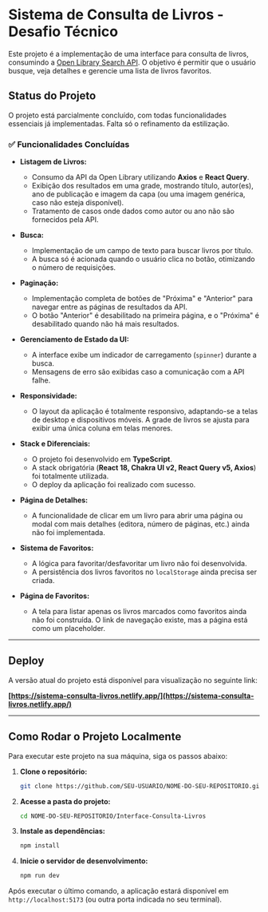 # **Sistema de Consulta de Livros - Desafio Técnico**

Este projeto é a implementação de uma interface para consulta de livros, consumindo a [Open Library Search API](https://openlibrary.org/dev/docs/api/search). O objetivo é permitir que o usuário busque, veja detalhes e gerencie uma lista de livros favoritos.

## **Status do Projeto**

O projeto está parcialmente concluído, com todas funcionalidades essenciais já implementadas. Falta só o refinamento da estilização.

### ✅ **Funcionalidades Concluídas**

  * **Listagem de Livros:**

      * Consumo da API da Open Library utilizando **Axios** e **React Query**.
      * Exibição dos resultados em uma grade, mostrando título, autor(es), ano de publicação e imagem da capa (ou uma imagem genérica, caso não esteja disponível).
      * Tratamento de casos onde dados como autor ou ano não são fornecidos pela API.

  * **Busca:**

      * Implementação de um campo de texto para buscar livros por título.
      * A busca só é acionada quando o usuário clica no botão, otimizando o número de requisições.

  * **Paginação:**

      * Implementação completa de botões de "Próxima" e "Anterior" para navegar entre as páginas de resultados da API.
      * O botão "Anterior" é desabilitado na primeira página, e o "Próxima" é desabilitado quando não há mais resultados.

  * **Gerenciamento de Estado da UI:**

      * A interface exibe um indicador de carregamento (`spinner`) durante a busca.
      * Mensagens de erro são exibidas caso a comunicação com a API falhe.

  * **Responsividade:**

      * O layout da aplicação é totalmente responsivo, adaptando-se a telas de desktop e dispositivos móveis. A grade de livros se ajusta para exibir uma única coluna em telas menores.

  * **Stack e Diferenciais:**

      * O projeto foi desenvolvido em **TypeScript**.
      * A stack obrigatória (**React 18, Chakra UI v2, React Query v5, Axios**) foi totalmente utilizada.
      * O deploy da aplicação foi realizado com sucesso.

  * **Página de Detalhes:**

      * A funcionalidade de clicar em um livro para abrir uma página ou modal com mais detalhes (editora, número de páginas, etc.) ainda não foi implementada.

  * **Sistema de Favoritos:**

      * A lógica para favoritar/desfavoritar um livro não foi desenvolvida.
      * A persistência dos livros favoritos no `localStorage` ainda precisa ser criada.

  * **Página de Favoritos:**

      * A tela para listar apenas os livros marcados como favoritos ainda não foi construída. O link de navegação existe, mas a página está como um placeholder.

-----

## **Deploy**

A versão atual do projeto está disponível para visualização no seguinte link:

**[https://sistema-consulta-livros.netlify.app/](https://sistema-consulta-livros.netlify.app/)**

-----

## **Como Rodar o Projeto Localmente**

Para executar este projeto na sua máquina, siga os passos abaixo:

1.  **Clone o repositório:**

    ```bash
    git clone https://github.com/SEU-USUARIO/NOME-DO-SEU-REPOSITORIO.git
    ```

2.  **Acesse a pasta do projeto:**

    ```bash
    cd NOME-DO-SEU-REPOSITORIO/Interface-Consulta-Livros
    ```

3.  **Instale as dependências:**

    ```bash
    npm install
    ```

4.  **Inicie o servidor de desenvolvimento:**

    ```bash
    npm run dev
    ```

Após executar o último comando, a aplicação estará disponível em `http://localhost:5173` (ou outra porta indicada no seu terminal).

